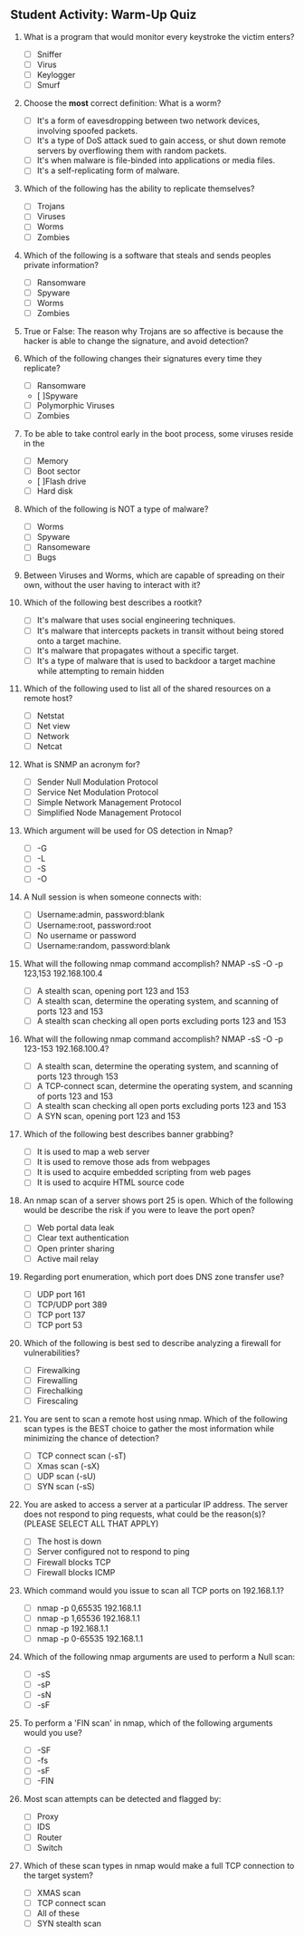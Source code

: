 ## Student Activity: Warm-Up Quiz

1. What is a program that would monitor every keystroke the victim enters?
    - [ ] Sniffer
    - [ ] Virus
    - [ ] Keylogger 
    - [ ] Smurf

2. Choose the **most** correct definition: What is a worm?

    - [ ] It's a form of eavesdropping between two network devices, involving spoofed packets.
    - [ ] It's a type of DoS attack sued to gain access, or shut down remote servers by overflowing them with random packets.
    - [ ] It's when malware is file-binded into applications or media files.
    - [ ] It's a self-replicating form of malware. 

3. Which of the following has the ability to replicate themselves?

    - [ ] Trojans
    - [ ] Viruses
    - [ ] Worms  
    - [ ] Zombies

4. Which of the following is a software that steals and sends peoples private information?

    - [ ] Ransomware
    - [ ] Spyware 
    - [ ] Worms
    - [ ] Zombies

5. True or False: The reason why Trojans are so affective is because the hacker is able to change the signature, and avoid detection?

6. Which of the following changes their signatures every time they replicate?

    - [ ] Ransomware
    - [ ]Spyware
    - [ ] Polymorphic Viruses 
    - [ ] Zombies

7. To be able to take control early in the boot process, some viruses reside in the

    - [ ] Memory
    - [ ] Boot sector
    - [ ]Flash drive
    - [ ] Hard disk

8. Which of the following is NOT a type of malware?

    - [ ] Worms
    - [ ] Spyware
    - [ ] Ransomeware
    - [ ] Bugs

9. Between Viruses and Worms, which are capable of spreading on their own, without the user having to interact with it?

10. Which of the following best describes a rootkit?

    - [ ] It's malware that uses social engineering techniques.
    - [ ] It's malware that intercepts packets in transit without being stored onto a target machine.
    - [ ] It's malware that propagates without a specific target.
    - [ ]  It's a type of malware that is used to backdoor a target machine while attempting to remain hidden 

11. Which of the following used to list all of the shared resources on a remote host?

    - [ ] Netstat
    - [ ]  Net view 
    - [ ] Network
    - [ ] Netcat

12. What is SNMP an acronym for?

    - [ ] Sender Null Modulation Protocol
    - [ ] Service Net Modulation Protocol
    - [ ] Simple Network Management Protocol 
    - [ ] Simplified Node Management Protocol

13. Which argument will be used for OS detection in Nmap?

    - [ ]  -G
    - [ ]  -L
    - [ ]  -S
    - [ ]  -O  

14. A Null session is when someone connects with:

    - [ ] Username:admin, password:blank
    - [ ] Username:root, password:root
    - [ ] No username or password
    - [ ] Username:random, password:blank

15. What will the following nmap command accomplish? NMAP -sS -O -p 123,153 192.168.100.4

    - [ ] A stealth scan, opening port 123 and 153
    - [ ] A stealth scan, determine the operating system, and scanning of ports 123 and 153
    - [ ] A stealth scan checking all open ports excluding ports 123 and 153

16. What will the following nmap command accomplish? NMAP -sS -O -p 123-153 192.168.100.4?

    - [ ] A stealth scan, determine the operating system, and scanning of ports 123 through 153  
    - [ ] A TCP-connect scan, determine the operating system, and scanning of ports 123 and 153
    - [ ] A stealth scan checking all open ports excluding ports 123 and 153
    - [ ] A SYN scan, opening port 123 and 153

17. Which of the following best describes banner grabbing?

    - [ ] It is used to map a web server  
    - [ ] It is used to remove those ads from webpages
    - [ ] It is used to acquire embedded scripting from web pages
    - [ ] It is used to acquire HTML source code

18. An nmap scan of a server shows port 25 is open. Which of the following would be describe the risk if you were to leave the port open?

    - [ ] Web portal data leak
    - [ ] Clear text authentication
    - [ ] Open printer sharing
    - [ ] Active mail relay  

19. Regarding port enumeration, which port does DNS zone transfer use?

    - [ ] UDP port 161
    - [ ] TCP/UDP port 389
    - [ ] TCP port 137
    - [ ] TCP port 53  

20. Which of the following is best sed to describe analyzing a firewall for vulnerabilities?

    - [ ] Firewalking  
    - [ ] Firewalling
    - [ ] Firechalking
    - [ ] Firescaling

21. You are sent to scan  a remote host using nmap. Which of the following scan types is the BEST choice to gather the most information while minimizing the chance of detection?

    - [ ] TCP connect scan (-sT)
    - [ ] Xmas scan (-sX)
    - [ ] UDP scan (-sU)
    - [ ] SYN scan (-sS)  

22. You are asked to access a server at a particular IP address. The server does not respond to ping requests, what could be the reason(s)? (PLEASE SELECT ALL THAT APPLY)

    - [ ] The host is down 
    - [ ] Server configured not to respond to ping 
    - [ ] Firewall blocks TCP
    - [ ] Firewall blocks ICMP  

23. Which command would you issue to scan all TCP ports on 192.168.1.1?

    - [ ] nmap -p 0,65535 192.168.1.1
    - [ ] nmap -p 1,65536 192.168.1.1
    - [ ] nmap -p 192.168.1.1
    - [ ] nmap -p 0-65535 192.168.1.1  

24. Which of the following nmap arguments are used to perform a Null scan:

    - [ ] -sS
    - [ ] -sP
    - [ ] -sN  
    - [ ] -sF

25. To perform a 'FIN scan' in nmap, which of the following arguments would you use?

    - [ ] -SF
    - [ ] -fs
    - [ ] -sF  
    - [ ] -FIN

26. Most scan attempts can be detected and flagged by:

    - [ ] Proxy
    - [ ] IDS 
    - [ ] Router
    - [ ] Switch

27. Which of these scan types in nmap would make a full TCP connection to the target system?

    - [ ] XMAS scan
    - [ ] TCP connect scan 
    - [ ] All of these
    - [ ] SYN stealth scan
